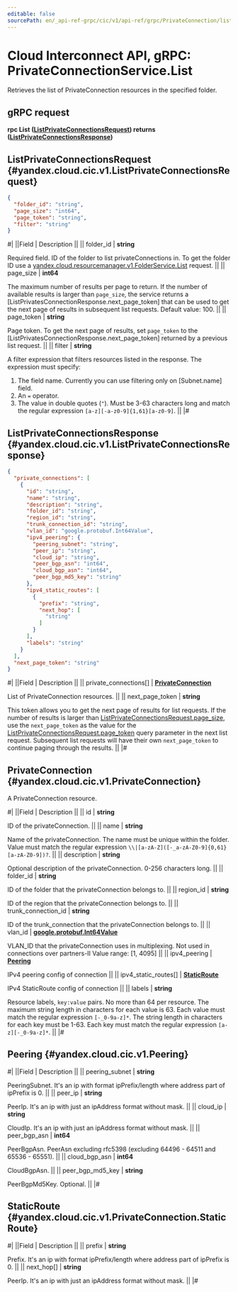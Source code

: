 ```yaml
---
editable: false
sourcePath: en/_api-ref-grpc/cic/v1/api-ref/grpc/PrivateConnection/list.md
---
```


# Cloud Interconnect API, gRPC: PrivateConnectionService.List

Retrieves the list of PrivateConnection resources in the specified folder.

## gRPC request

**rpc List ([ListPrivateConnectionsRequest](#yandex.cloud.cic.v1.ListPrivateConnectionsRequest)) returns ([ListPrivateConnectionsResponse](#yandex.cloud.cic.v1.ListPrivateConnectionsResponse))**

## ListPrivateConnectionsRequest {#yandex.cloud.cic.v1.ListPrivateConnectionsRequest}

```json
{
  "folder_id": "string",
  "page_size": "int64",
  "page_token": "string",
  "filter": "string"
}
```

#|
||Field | Description ||
|| folder_id | **string**

Required field. ID of the folder to list privateConnections in.
To get the folder ID use a [yandex.cloud.resourcemanager.v1.FolderService.List](/docs/resource-manager/api-ref/grpc/Folder/list#List) request. ||
|| page_size | **int64**

The maximum number of results per page to return. If the number of available
results is larger than `page_size`,
the service returns a [ListPrivatesConnectionResponse.next_page_token]
that can be used to get the next page of results in subsequent list requests. Default value: 100. ||
|| page_token | **string**

Page token. To get the next page of results, set `page_token` to the
[ListPrivatesConnectionResponse.next_page_token] returned by a previous list request. ||
|| filter | **string**

A filter expression that filters resources listed in the response.
The expression must specify:
1. The field name. Currently you can use filtering only on [Subnet.name] field.
2. An `=` operator.
3. The value in double quotes (`"`). Must be 3-63 characters long and match the regular expression `[a-z][-a-z0-9]{1,61}[a-z0-9]`. ||
|#

## ListPrivateConnectionsResponse {#yandex.cloud.cic.v1.ListPrivateConnectionsResponse}

```json
{
  "private_connections": [
    {
      "id": "string",
      "name": "string",
      "description": "string",
      "folder_id": "string",
      "region_id": "string",
      "trunk_connection_id": "string",
      "vlan_id": "google.protobuf.Int64Value",
      "ipv4_peering": {
        "peering_subnet": "string",
        "peer_ip": "string",
        "cloud_ip": "string",
        "peer_bgp_asn": "int64",
        "cloud_bgp_asn": "int64",
        "peer_bgp_md5_key": "string"
      },
      "ipv4_static_routes": [
        {
          "prefix": "string",
          "next_hop": [
            "string"
          ]
        }
      ],
      "labels": "string"
    }
  ],
  "next_page_token": "string"
}
```

#|
||Field | Description ||
|| private_connections[] | **[PrivateConnection](#yandex.cloud.cic.v1.PrivateConnection)**

List of PrivateConnection resources. ||
|| next_page_token | **string**

This token allows you to get the next page of results for list requests. If the number of results
is larger than [ListPrivateConnectionsRequest.page_size](#yandex.cloud.cic.v1.ListPrivateConnectionsRequest), use
the `next_page_token` as the value
for the [ListPrivateConnectionsRequest.page_token](#yandex.cloud.cic.v1.ListPrivateConnectionsRequest) query parameter
in the next list request. Subsequent list requests will have their own
`next_page_token` to continue paging through the results. ||
|#

## PrivateConnection {#yandex.cloud.cic.v1.PrivateConnection}

A PrivateConnection resource.

#|
||Field | Description ||
|| id | **string**

ID of the privateConnection. ||
|| name | **string**

Name of the privateConnection.
The name must be unique within the folder.
Value must match the regular expression ``\\|[a-zA-Z]([-_a-zA-Z0-9]{0,61}[a-zA-Z0-9])?``. ||
|| description | **string**

Optional description of the privateConnection. 0-256 characters long. ||
|| folder_id | **string**

ID of the folder that the privateConnection belongs to. ||
|| region_id | **string**

ID of the region that the privateConnection belongs to. ||
|| trunk_connection_id | **string**

ID of the trunk_connection that the privateConnection belongs to. ||
|| vlan_id | **[google.protobuf.Int64Value](https://developers.google.com/protocol-buffers/docs/reference/csharp/class/google/protobuf/well-known-types/int64-value)**

VLAN_ID that the privateConnection uses in multiplexing.
Not used in connections over partners-II
Value range: [1, 4095] ||
|| ipv4_peering | **[Peering](#yandex.cloud.cic.v1.Peering)**

IPv4 peering config of connection ||
|| ipv4_static_routes[] | **[StaticRoute](#yandex.cloud.cic.v1.PrivateConnection.StaticRoute)**

IPv4 StaticRoute config of connection ||
|| labels | **string**

Resource labels, `key:value` pairs.
No more than 64 per resource.
The maximum string length in characters for each value is 63.
Each value must match the regular expression `[-_0-9a-z]*`.
The string length in characters for each key must be 1-63.
Each key must match the regular expression `[a-z][-_0-9a-z]*`. ||
|#

## Peering {#yandex.cloud.cic.v1.Peering}

#|
||Field | Description ||
|| peering_subnet | **string**

PeeringSubnet.
It's an ip with format ipPrefix/length where address part of ipPrefix is 0. ||
|| peer_ip | **string**

PeerIp.
It's an ip with just an ipAddress format without mask. ||
|| cloud_ip | **string**

CloudIp.
It's an ip with just an ipAddress format without mask. ||
|| peer_bgp_asn | **int64**

PeerBgpAsn.
PeerAsn excluding rfc5398 (excluding 64496 - 64511 and 65536 - 65551). ||
|| cloud_bgp_asn | **int64**

CloudBgpAsn. ||
|| peer_bgp_md5_key | **string**

PeerBgpMd5Key.
Optional. ||
|#

## StaticRoute {#yandex.cloud.cic.v1.PrivateConnection.StaticRoute}

#|
||Field | Description ||
|| prefix | **string**

Prefix.
It's an ip with format ipPrefix/length where address part of ipPrefix is 0. ||
|| next_hop[] | **string**

PeerIp.
It's an ip with just an ipAddress format without mask. ||
|#
